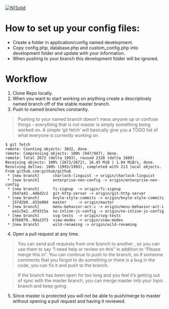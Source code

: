 

[![N|Solid](http://www.dylanwilkinson.me/images/gigCentral2.png)](https://nodesource.com/products/nsolid)

# How to set up your config files:

- Create a folder in application/config named development.
- Copy config.php, database.php and custom_config.php into development folder and update with your information.
- When pushing to your branch this development folder will be ignored.


# Workflow

1. Clone Repo locally.
2. When you want to start working on anything create a descriptively named branch off of the stable master branch. 
3. Push to named branches constantly. 
>Pushing to your named branch doesn’t mess anyone up or confuse things - everything that is not master is simply something being worked on. A simple ‘git fetch’ will basically give you a TODO list of what everyone is currently working on.
``` 
$ git fetch
remote: Counting objects: 3032, done.
remote: Compressing objects: 100% (947/947), done.
remote: Total 2672 (delta 1993), reused 2328 (delta 1689)
Receiving objects: 100% (2672/2672), 16.45 MiB | 1.04 MiB/s, done.
Resolving deltas: 100% (1993/1993), completed with 213 local objects.
From github.com:github/github
 * [new branch]      charlock-linguist -> origin/charlock-linguist
 * [new branch]      enterprise-non-config -> origin/enterprise-non-config
 * [new branch]      fi-signup  -> origin/fi-signup
   2647a42..4d6d2c2  git-http-server -> origin/git-http-server
 * [new branch]      knyle-style-commits -> origin/knyle-style-commits
   157d2b0..d33e00d  master     -> origin/master
 * [new branch]      menu-behavior-act-i -> origin/menu-behavior-act-i
   ea1c5e2..dfd315a  no-inline-js-config -> origin/no-inline-js-config
 * [new branch]      svg-tests  -> origin/svg-tests
   87bb870..9da23f3  view-modes -> origin/view-modes
 * [new branch]      wild-renaming -> origin/wild-renaming
```
4. Open a pull request at any time.
>You can send pull requests from one branch to another , so you can use them to say “I need help or review on this” in addition to “Please merge this in”. You can continue to push to the branch, so if someone comments that you forgot to do something or there is a bug in the code, you can fix it and push to the branch. 

>If the branch has been open for too long and you feel it’s getting out of sync with the master branch, you can merge master into your topic branch and keep going. 
5. Since master is protected you will not be able to push/merge to master without opening a pull request and having it reviewed. 










